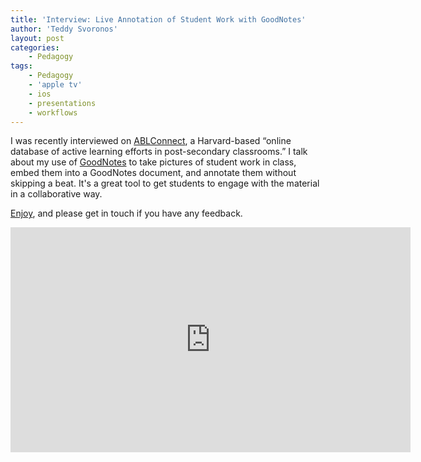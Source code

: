 ```yaml
---
title: 'Interview: Live Annotation of Student Work with GoodNotes'
author: 'Teddy Svoronos'
layout: post
categories:
    - Pedagogy
tags:
    - Pedagogy
    - 'apple tv'
    - ios
    - presentations
    - workflows
---
```


I was recently interviewed on <a href="http://ablconnect.harvard.edu/home">ABLConnect</a>, a Harvard-based “online database of active learning efforts in post-secondary classrooms.” I talk about my use of <a href="https://itunes.apple.com/us/app/goodnotes-4-notes-pdf/id778658393?mt=8&amp;uo=4&amp;at=1010lcfa">GoodNotes</a> to take pictures of student work in class, embed them into a GoodNotes document, and annotate them without skipping a beat. It's a great tool to get students to engage with the material in a collaborative way.

<a href="http://ablconnect.harvard.edu/file/3243536">Enjoy</a>, and please get in touch if you have any feedback.

<iframe src="https://player.vimeo.com/video/173672976?title=0&amp;byline=0&amp;portrait=0" width="640" height="360" frameborder="0" allowfullscreen="allowfullscreen"></iframe>